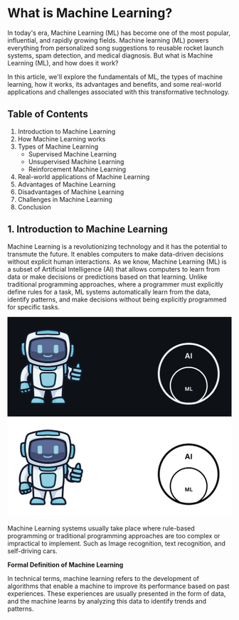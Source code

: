 # What is Machine Learning?

In today's era, Machine Learning (ML) has become one of the most popular, influential, and rapidly growing fields. Machine learning (ML) powers everything from personalized song suggestions to reusable rocket launch systems, spam detection, and medical diagnosis. But what is Machine Learning (ML), and how does it work?

In this article, we'll explore the fundamentals of ML, the types of machine learning, how it works, its advantages and benefits, and some real-world applications and challenges associated with this transformative technology.

## Table of Contents

1. Introduction to Machine Learning
2. How Machine Learning works
3. Types of Machine Learning
   - Supervised Machine Learning
   - Unsupervised Machine Learning
   - Reinforcement Machine Learning
4. Real-world applications of Machine Learning
5. Advantages of Machine Learning
6. Disadvantages of Machine Learning
7. Challenges in Machine Learning
8. Conclusion

## 1. Introduction to Machine Learning

Machine Learning is a revolutionizing technology and it has the potential to transmute the future. It enables computers to make data-driven decisions without explicit human interactions. As we know, Machine Learning (ML) is a subset of Artificial Intelligence (AI) that allows computers to learn from data or make decisions or predictions based on that learning. Unlike traditional programming approaches, where a programmer must explicitly define rules for a task, ML systems automatically learn from the data, identify patterns, and make decisions without being explicitly programmed for specific tasks.

![ml-header](./ml-dark.png#gh-dark-mode-only)
![ml-header](./ml-light.png#gh-light-mode-only)

Machine Learning systems usually take place where rule-based programming or traditional programming approaches are too complex or impractical to implement. Such as Image recognition, text recognition, and self-driving cars.

**Formal Definition of Machine Learning**

In technical terms, machine learning refers to the development of algorithms that enable a machine to improve its performance based on past experiences. These experiences are usually presented in the form of data, and the machine learns by analyzing this data to identify trends and patterns.















  
